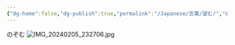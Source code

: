 ```yaml
---
{"dg-home":false,"dg-publish":true,"permalink":"/Japanese/言葉/望む/","dgPassFrontmatter":true}
---
```



のぞむ
![IMG_20240205_232706.jpg](/img/user/998%20resources/%E8%91%AC%E9%80%81%E3%81%AE%E3%83%95%E3%83%AA%E3%83%BC%E3%83%AC%E3%83%B3/IMG_20240205_232706.jpg)

